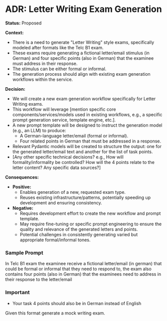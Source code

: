 # ADR: Letter Writing Exam Generation

**Status:** Proposed

**Context:**

- There is a need to generate "Letter Writing" style exams, specifically modeled after formats like the Telc B1 exam.
- These exams require generating a fictional letter/email stimulus (in German) and four specific points (also in German) that the examinee must address in their response.
- The stimulus can be either formal or informal.
- The generation process should align with existing exam generation workflows within the service.

**Decision:**

- We will create a new exam generation workflow specifically for Letter Writing exams.
- This workflow will leverage [mention specific core components/services/models used in existing workflows, e.g., a specific prompt generation service, template engine, etc.].
- A new prompt template will be designed to instruct the generation model (e.g., an LLM) to produce:
  - A German-language letter/email (formal or informal).
  - Four related points in German that must be addressed in a response.
- Relevant Pydantic models will be created to structure the output: one for the generated letter/email text and another for the list of task points.
- [Any other specific technical decisions? e.g., How will formality/informality be controlled? How will the 4 points relate to the letter content? Any specific data sources?]

**Consequences:**

- **Positive:**
  - Enables generation of a new, requested exam type.
  - Reuses existing infrastructure/patterns, potentially speeding up development and ensuring consistency.
- **Negative:**
  - Requires development effort to create the new workflow and prompt template.
  - May require fine-tuning or specific prompt engineering to ensure the quality and relevance of the generated letters and points.
  - Potential challenges in consistently generating varied but appropriate formal/informal tones.


### Sample Prompt

In Telc B1 exam the examinee receive a fictional letter/email (in german) that could be formal or informal that they need to respond to, the exam also contains four points (also in German) that the examinees need to address in their response to the letter/email

### Important

- Your task 4 points should also be in German instead of English

Given this format generate a mock writing exam.
